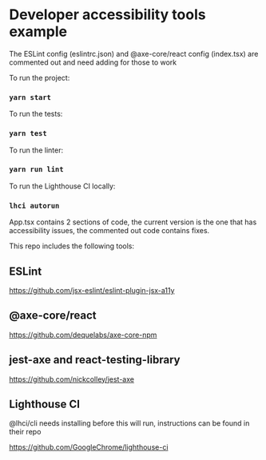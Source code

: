 # Developer accessibility tools example

The ESLint config (eslintrc.json) and @axe-core/react config (index.tsx) are commented out and need adding for those to work

To run the project:

### `yarn start`

To run the tests:

### `yarn test`

To run the linter:

### `yarn run lint`

To run the Lighthouse CI locally:

### `lhci autorun`

App.tsx contains 2 sections of code, the current version is the one that has accessibility issues, the commented out code contains fixes.

This repo includes the following tools:

## ESLint

https://github.com/jsx-eslint/eslint-plugin-jsx-a11y

## @axe-core/react

https://github.com/dequelabs/axe-core-npm

## jest-axe and react-testing-library

https://github.com/nickcolley/jest-axe

## Lighthouse CI

@lhci/cli needs installing before this will run, instructions can be found in their repo

https://github.com/GoogleChrome/lighthouse-ci
